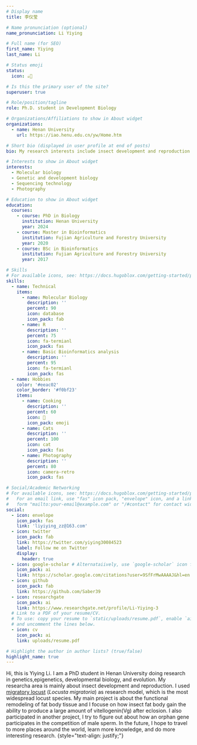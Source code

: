 ```yaml
---
# Display name
title: 李仪莹

# Name pronunciation (optional)
name_pronunciation: Li Yiying

# Full name (for SEO)
first_name: Yiying
last_name: Li

# Status emoji
status:
  icon: ☕️🧬

# Is this the primary user of the site?
superuser: true

# Role/position/tagline
role: Ph.D. student in Development Biology

# Organizations/Affiliations to show in About widget
organizations:
  - name: Henan University
    url: https://iao.henu.edu.cn/yw/Home.htm

# Short bio (displayed in user profile at end of posts)
bio: My research interests include insect development and reproduction.

# Interests to show in About widget
interests:
  - Molecular biology
  - Genetic and development biology
  - Sequencing technology
  - Photography 

# Education to show in About widget
education:
  courses:
    - course: PhD in Biology
      institution: Henan University
      year: 2024
    - course: Master in Bioinformatics
      institution: Fujian Agriculture and Forestry University 
      year: 2020
    - course: BSc in Bioinformatics
      institution: Fujian Agriculture and Forestry University
      year: 2017

# Skills
# For available icons, see: https://docs.hugoblox.com/getting-started/page-builder/#icons
skills:
  - name: Technical
    items:
      - name: Molecular Biology
        description: ''
        percent: 90
        icon: database
        icon_pack: fab
      - name: R
        description: ''
        percent: 75
        icon: fa-termianl
        icon_pack: fas
      - name: Basic Bioinformatics analysis
        description: ''
        percent: 95
        icon: fa-termianl
        icon_pack: fas
  - name: Hobbies
    color: '#eeac02'
    color_border: '#f0bf23'
    items:
      - name: Cooking
        description: ''
        percent: 60
        icon: 🍤
        icon_pack: emoji
      - name: Cats
        description: ''
        percent: 100
        icon: cat
        icon_pack: fas
      - name: Photography
        description: ''
        percent: 80
        icon: camera-retro
        icon_pack: fas

# Social/Academic Networking
# For available icons, see: https://docs.hugoblox.com/getting-started/page-builder/#icons
#   For an email link, use "fas" icon pack, "envelope" icon, and a link in the
#   form "mailto:your-email@example.com" or "/#contact" for contact widget.
social:
  - icon: envelope
    icon_pack: fas
    link: 'liyiying_zz@163.com'
  - icon: twitter
    icon_pack: fab
    link: https://twitter.com/yiying30084523
    label: Follow me on Twitter
    display:
      header: true
  - icon: google-scholar # Alternataiively, use `google-scholar` icon from `ai` icon pack
    icon_pack: ai
    link: https://scholar.google.com/citations?user=9SfFrMwAAAAJ&hl=en
  - icon: github
    icon_pack: fab
    link: https://github.com/Saber39
  - icon: researchgate
    icon_pack: ai
    link: https://www.researchgate.net/profile/Li-Yiying-3
  # Link to a PDF of your resume/CV.
  # To use: copy your resume to `static/uploads/resume.pdf`, enable `ai` icons in `params.yaml`,
  # and uncomment the lines below.
  - icon: cv
    icon_pack: ai
    link: uploads/resume.pdf

# Highlight the author in author lists? (true/false)
highlight_name: true
---
```

Hi, this is Yiying Li. I am a PhD student in Henan University doing research in genetics,epigenetics, developmental biology, and evolution. My researcha area is mainly about insect development and reproduction. I used [migratory locust](https://en.wikipedia.org/wiki/Migratory_locust) (*Locusta migratoria*) as research model, which is the most widespread locust species. My main project is about the functional remodeling of fat body tissue and I focuse on how insect fat body gain the ability to produce a large amount of vitellogenin(Vg) after eclosion. I also participated in another project, I try to figure out about how an orphan gene participates in the competition of male sperm. In the future, I hope to travel to more places around the world, learn more knowledge, and do more interesting research.
{style="text-align: justify;"}
